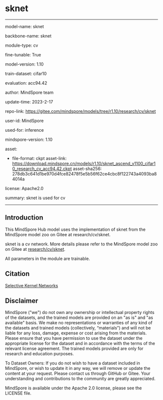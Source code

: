 # sknet

---

model-name: sknet

backbone-name: sknet

module-type: cv

fine-tunable: True

model-version: 1.10

train-dataset: cifar10

evaluation: acc94.42

author: MindSpore team

update-time: 2023-2-17

repo-link: <https://gitee.com/mindspore/models/tree/r1.10/research/cv/sknet>

user-id: MindSpore

used-for: inference

mindspore-version: 1.10

asset:

-
    file-format: ckpt
    asset-link: <https://download.mindspore.cn/models/r1.10/sknet_ascend_v1100_cifar10_research_cv_acc94.42.ckpt>
    asset-sha256: 278db3c641d1be970d4fce82478f5e5b56f62ce4cbc8f122743a4093ba84014a

license: Apache2.0

summary: sknet is used for cv

---

## Introduction

This MindSpore Hub model uses the implementation of sknet from the MindSpore model zoo on Gitee at research/cv/sknet.

sknet is a cv network. More details please refer to the MindSpore model zoo on Gitee at [research/cv/sknet](https://gitee.com/mindspore/models/blob/r1.10/research/cv/sknet/README.md).

All parameters in the module are trainable.

## Citation

[Selective Kernel Networks](https://arxiv.org/pdf/1903.06586.pdf)

## Disclaimer

MindSpore ("we") do not own any ownership or intellectual property rights of the datasets, and the trained models are provided on an "as is" and "as available" basis. We make no representations or warranties of any kind of the datasets and trained models (collectively, “materials”) and will not be liable for any loss, damage, expense or cost arising from the materials. Please ensure that you have permission to use the dataset under the appropriate license for the dataset and in accordance with the terms of the relevant license agreement. The trained models provided are only for research and education purposes.

To Dataset Owners: If you do not wish to have a dataset included in MindSpore, or wish to update it in any way, we will remove or update the content at your request. Please contact us through GitHub or Gitee. Your understanding and contributions to the community are greatly appreciated.

MindSpore is available under the Apache 2.0 license, please see the LICENSE file.
